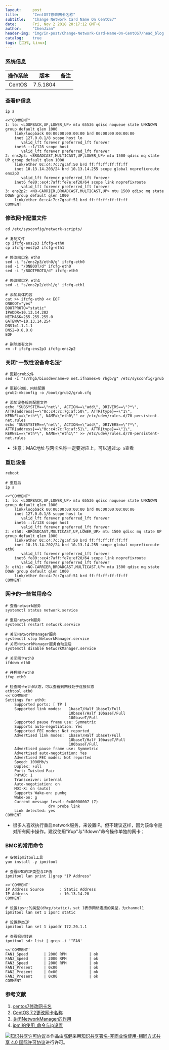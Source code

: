 ```yaml
---
layout:     post
title:      "CentOS7修改网卡名称"
subtitle:   "Change Network Card Name On CentOS7"
date:       Fri, Nov 2 2018 20:17:12 GMT+8
author:     "ChenJian"
header-img: "img/in-post/Change-Network-Card-Name-On-CentOS7/head_blog.jpg"
catalog:    true
tags: [工作, Linux]
---
```


### 系统信息

| 操作系统 | 版本 | 备注 |
| :-----: | :--: | :--: |
| CentOS | 7.5.1804 | |

### 查看IP信息

``` shell
ip a

<<"COMMENT"
1: lo: <LOOPBACK,UP,LOWER_UP> mtu 65536 qdisc noqueue state UNKNOWN group default qlen 1000
    link/loopback 00:00:00:00:00:00 brd 00:00:00:00:00:00
    inet 127.0.0.1/8 scope host lo
       valid_lft forever preferred_lft forever
    inet6 ::1/128 scope host 
       valid_lft forever preferred_lft forever
2: ens2p3: <BROADCAST,MULTICAST,UP,LOWER_UP> mtu 1500 qdisc mq state UP group default qlen 1000
    link/ether 0c:c4:7c:7g:af:50 brd ff:ff:ff:ff:ff:ff
    inet 10.13.14.203/24 brd 10.13.14.255 scope global noprefixroute ens2p3
       valid_lft forever preferred_lft forever
    inet6 fe80::ec4:7aff:fe7e:ef20/64 scope link noprefixroute 
       valid_lft forever preferred_lft forever
3: ens2p2: <NO-CARRIER,BROADCAST,MULTICAST,UP> mtu 1500 qdisc mq state DOWN group default qlen 1000
    link/ether 0c:c4:7c:7g:af:51 brd ff:ff:ff:ff:ff:ff
COMMENT
```

### 修改网卡配置文件

``` shell
cd /etc/sysconfig/network-scripts/

# 复制文件
cp ifcfg-ens2p3 ifcfg-eth0
cp ifcfg-ens2p2 ifcfg-eth1

# 修改网口名 eth0
sed -i "s/ens2p3/eth0/g" ifcfg-eth0
sed -i "/ONBOOT/d" ifcfg-eth0
sed -i "/BOOTPROTO/d" ifcfg-eth0

# 修改网口名 eth1
sed -i "s/ens2p2/eth1/g" ifcfg-eth1

# 添加具体内容
cat >> ifcfg-eth0 << EOF
ONBOOT="yes"
BOOTPROTO="static"
IPADDR=10.13.14.202
NETMASK=255.255.255.0
GATEWAY=10.13.14.254
DNS1=1.1.1.1
DNS2=8.8.8.8
EOF

# 删除原有文件
rm -f ifcfg-ens2p3 ifcfg-ens2p2
```

### 关闭“一致性设备命名法”

``` shell
# 更新grub文件
sed -i "s/rhgb/biosdevname=0 net.ifnames=0 rhgb/g" /etc/sysconfig/grub

# 更新GRUB、内核配置
grub2-mkconfig -o /boot/grub2/grub.cfg

# 添加设备规则配置文件
echo "SUBSYSTEM==\"net\", ACTION==\"add\", DRIVERS==\"?*\", ATTR{address}==\"0c:c4:7c:7g:af:50\", ATTR{type}==\"1\", KERNEL==\"eth*\", NAME=\"eth0\"" >> /etc/udev/rules.d/70-persistent-net.rules
echo "SUBSYSTEM==\"net\", ACTION==\"add\", DRIVERS==\"?*\", ATTR{address}==\"0c:c4:7c:7g:af:51\", ATTR{type}==\"1\", KERNEL==\"eth*\", NAME=\"eth1\"" >> /etc/udev/rules.d/70-persistent-net.rules
```

- 注意：MAC地址与网卡名称一定要对应上，可以通过`ip a`查看

### 重启设备

``` shell
reboot

# 重启后
ip a

<<"COMMENT"
1: lo: <LOOPBACK,UP,LOWER_UP> mtu 65536 qdisc noqueue state UNKNOWN group default qlen 1000
    link/loopback 00:00:00:00:00:00 brd 00:00:00:00:00:00
    inet 127.0.0.1/8 scope host lo
       valid_lft forever preferred_lft forever
    inet6 ::1/128 scope host 
       valid_lft forever preferred_lft forever
2: eth0: <BROADCAST,MULTICAST,UP,LOWER_UP> mtu 1500 qdisc mq state UP group default qlen 1000
    link/ether 0c:c4:7c:7g:af:50 brd ff:ff:ff:ff:ff:ff
    inet 10.13.14.202/24 brd 10.13.14.255 scope global noprefixroute eth0
       valid_lft forever preferred_lft forever
    inet6 fe80::ec4:7aff:fe7e:ef20/64 scope link noprefixroute 
       valid_lft forever preferred_lft forever
3: eth1: <NO-CARRIER,BROADCAST,MULTICAST,UP> mtu 1500 qdisc mq state DOWN group default qlen 1000
    link/ether 0c:c4:7c:7g:af:51 brd ff:ff:ff:ff:ff:ff
COMMENT
```

### 网卡的一些常用命令

``` shell
# 查看network服务
systemctl status network.service

# 重启network服务
systemctl restart network.service

# 关闭NetworkManager服务
systemctl stop NetworkManager.service
# 关闭NetworkManager服务自动重启
systemctl disable NetworkManager.service

# 关闭网卡eth0
ifdown eth0

# 开启网卡eth0
ifup eth0

# 检查网卡eth0状态，可以查看到网线处于连接状态
ethtool eth0
<<'COMMENT'
Settings for eth0:
	Supported ports: [ TP ]
	Supported link modes:   1baseT/Half 1baseT/Full 
	                        10baseT/Half 10baseT/Full 
	                        100baseT/Full 
	Supported pause frame use: Symmetric
	Supports auto-negotiation: Yes
	Supported FEC modes: Not reported
	Advertised link modes:  1baseT/Half 1baseT/Full 
	                        10baseT/Half 10baseT/Full 
	                        100baseT/Full 
	Advertised pause frame use: Symmetric
	Advertised auto-negotiation: Yes
	Advertised FEC modes: Not reported
	Speed: 1000Mb/s
	Duplex: Full
	Port: Twisted Pair
	PHYAD: 1
	Transceiver: internal
	Auto-negotiation: on
	MDI-X: on (auto)
	Supports Wake-on: pumbg
	Wake-on: g
	Current message level: 0x00000007 (7)
			       drv probe link
	Link detected: yes
COMMENT
```

- 很多人喜欢执行重启network服务，来设置IP。但不建议这样，因为该命令是对所有网卡操作。建议使用"ifup"与"ifdown"命令操作单独的网卡；

### BMC的常用命令

``` shell
# 安装ipmitool工具
yum install -y ipmitool

# 查看BMC的IP类型与IP值
ipmitool lan print 1|grep "IP Address"

<<'COMMENT'
IP Address Source       : Static Address
IP Address              : 10.13.14.20
COMMENT

# 设置ipsrc的类型(dhcp/static)，set 1表示网络连接的类型，为channel1
ipmitool lan set 1 ipsrc static

# 设置静态IP
ipmitool lan set 1 ipaddr 172.20.1.1

# 查看枫树转速
ipmitool sdr list | grep -i '^FAN'

<<'COMMENT'
FAN1_Speed       | 2000 RPM          | ok
FAN2_Speed       | 2000 RPM          | ok
FAN3_Speed       | 2000 RPM          | ok
FAN1_Present     | 0x00              | ok
FAN2_Present     | 0x00              | ok
FAN3_Present     | 0x00              | ok
COMMENT

```

### 参考文献

1. [centos7修改网卡名](https://blog.csdn.net/henulwj/article/details/47061023)
2. [CentOS 7.2更改网卡名称](http://www.cnblogs.com/nidey/p/6275485.html)
3. [关闭NetworkManager的作用](https://www.cnblogs.com/kaishirenshi/p/7872771.html)
4. [ipmi的使用_命令与ip设置](https://blog.csdn.net/clark_xu/article/details/11356659)

<a rel="license" href="http://creativecommons.org/licenses/by-nc-sa/4.0/"><img alt="知识共享许可协议" style="border-width:0" src="https://i.creativecommons.org/l/by-nc-sa/4.0/88x31.png" /></a>本作品由<a xmlns:cc="http://creativecommons.org/ns#" href="https://o-my-chenjian.com/2018/11/02/Change-Network-Card-Name-On-CentOS7/" property="cc:attributionName" rel="cc:attributionURL">陈健</a>采用<a rel="license" href="http://creativecommons.org/licenses/by-nc-sa/4.0/">知识共享署名-非商业性使用-相同方式共享 4.0 国际许可协议</a>进行许可。